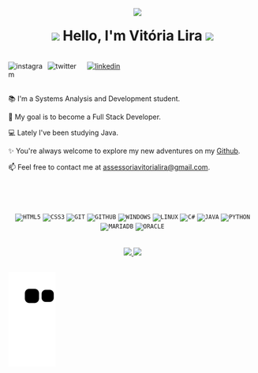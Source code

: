 <img align="right" width="250px" src="https://scontent.frec15-1.fna.fbcdn.net/v/t39.30808-6/287715590_1356594644826621_2449544033746228293_n.jpg?_nc_cat=107&ccb=1-7&_nc_sid=730e14&_nc_ohc=tCZK_h2yxHwAX-41AvL&_nc_ht=scontent.frec15-1.fna&oh=00_AfDti-n38E9nMlS0mxZMdSOy4w7ODfK54GIWzKE1UneiXw&oe=64209F93">

<h1 align="center"><img src="https://media.giphy.com/media/eNYPgt0DJBeTr3i6TG/giphy.gif" width="30"> Hello, I'm Vitória Lira <img src="https://media.giphy.com/media/eNYPgt0DJBeTr3i6TG/giphy.gif" width="30"></h1> 

</br>

<div dsplay="inline-block">
 <a href="https://www.instagram.com/vitoriallira/">
   <img align="left" width="80px" src="https://i.ibb.co/qkGSp1D/instagram.png" alt="instagram" style="vertical-align:top;">
 </a> 
 <a href="https://twitter.com/vitoriallira">
   <img align="left" width="80px" src="https://i.ibb.co/ZcFHDpv/twitter.png" alt="twitter" style="vertical-align:top;">
 </a>
 <a href="https://www.linkedin.com/in/vit%C3%B3ria-lira-450b721b0/">
   <img width="80px" src="https://i.ibb.co/RyZx12b/linkedin.png" alt="linkedin" style="vertical-align:top;">
 </a>
</div>

</br>
</br>

<div display="inline-block">
  <p align="left">📚 I'm a Systems Analysis and Development student.</p>
  <p align="left">🚀 My goal is to become a Full Stack Developer.</p>
  <p align="left">💻 Lately I've been studying Java.</p>
  <p align="left">✨ You're always welcome to explore my new adventures on my <a href="https://github.com/VitoriaLira?tab=repositories">Github</a>.</p>
  <p align="left">📫 Feel free to contact me at <a href="mailto:assessoriavitorialira@gmail.com">assessoriavitorialira@gmail.com</a>.</p> 
</div>

</br>

##

</br>

<div align= "center">
  <code><img width="40px" src="https://cdn.jsdelivr.net/gh/devicons/devicon/icons/html5/html5-original.svg" title = "HTML5"/></code>
  <code><img width="40px" src="https://cdn.jsdelivr.net/gh/devicons/devicon/icons/css3/css3-original.svg" title = "CSS3"/></code>
  <code><img width="40px" src="https://cdn.jsdelivr.net/gh/devicons/devicon/icons/git/git-original.svg" title = "GIT"/></code>
  <code><img width="40px" src="https://cdn.jsdelivr.net/gh/devicons/devicon/icons/github/github-original.svg" title = "GITHUB"/></code>
  <code><img width="40px" src="https://cdn.jsdelivr.net/gh/devicons/devicon/icons/windows8/windows8-original.svg" title = "WINDOWS"/></code>
  <code><img width="40px" src="https://cdn.jsdelivr.net/gh/devicons/devicon/icons/linux/linux-original.svg" title = "LINUX"/></code>
  <code><img width="40px" src="https://cdn.jsdelivr.net/gh/devicons/devicon/icons/csharp/csharp-original.svg" title = "C#"/></code>
  <code><img width="40px" src="https://cdn.jsdelivr.net/gh/devicons/devicon/icons/java/java-original.svg" title = "JAVA"/></code>
  <code><img width="40px" src="https://cdn.jsdelivr.net/gh/devicons/devicon/icons/python/python-original.svg" title = "PYTHON"/></code>
  <code><img width="40px" src="https://www.vectorlogo.zone/logos/mariadb/mariadb-icon.svg" title = "MARIADB"/></code>
  <code><img width="40px" src="https://cdn.jsdelivr.net/gh/devicons/devicon/icons/oracle/oracle-original.svg" title = "ORACLE"/></code>
</div>

</br> 
</br>

<div align="center">
  <a href="https://github.com/VitoriaLira">
  <img height="147em" src="https://github-readme-stats.vercel.app/api?username=VitoriaLira&show_icons=true&theme=algolia&include_all_commits=true&count_private=true"/>
  <img height="147em" src="https://github-readme-stats.vercel.app/api/top-langs/?username=VitoriaLira&layout=compact&langs_count=7&theme=algolia"/>
</div>

</br>

![Snake animation](https://github.com/VitoriaLira/VitoriaLira/blob/output/github-contribution-grid-snake.svg)
